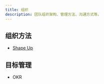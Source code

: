 ```yaml
---
title: 组织
description: 团队组织架构、管理方法、沟通方式等。
---
```


## 组织方法

* [Shape Up](/maps/_management/shape-up)

## 目标管理

* OKR
